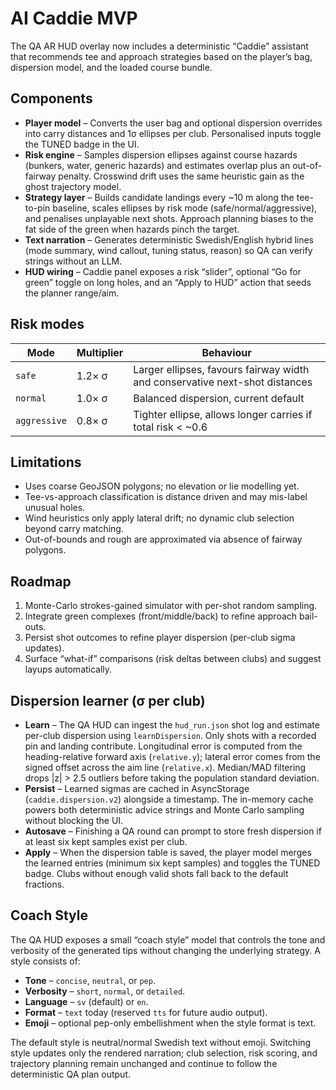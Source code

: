 # AI Caddie MVP

The QA AR HUD overlay now includes a deterministic “Caddie” assistant that recommends tee and approach strategies based on the player’s bag, dispersion model, and the loaded course bundle.

## Components

- **Player model** – Converts the user bag and optional dispersion overrides into carry distances and 1σ ellipses per club. Personalised inputs toggle the TUNED badge in the UI.
- **Risk engine** – Samples dispersion ellipses against course hazards (bunkers, water, generic hazards) and estimates overlap plus an out-of-fairway penalty. Crosswind drift uses the same heuristic gain as the ghost trajectory model.
- **Strategy layer** – Builds candidate landings every ~10 m along the tee-to-pin baseline, scales ellipses by risk mode (safe/normal/aggressive), and penalises unplayable next shots. Approach planning biases to the fat side of the green when hazards pinch the target.
- **Text narration** – Generates deterministic Swedish/English hybrid lines (mode summary, wind callout, tuning status, reason) so QA can verify strings without an LLM.
- **HUD wiring** – Caddie panel exposes a risk “slider”, optional “Go for green” toggle on long holes, and an “Apply to HUD” action that seeds the planner range/aim.

## Risk modes

| Mode       | Multiplier | Behaviour |
|------------|------------|-----------|
| `safe`     | 1.2× σ     | Larger ellipses, favours fairway width and conservative next-shot distances |
| `normal`   | 1.0× σ     | Balanced dispersion, current default |
| `aggressive` | 0.8× σ   | Tighter ellipse, allows longer carries if total risk < ~0.6 |

## Limitations

- Uses coarse GeoJSON polygons; no elevation or lie modelling yet.
- Tee-vs-approach classification is distance driven and may mis-label unusual holes.
- Wind heuristics only apply lateral drift; no dynamic club selection beyond carry matching.
- Out-of-bounds and rough are approximated via absence of fairway polygons.

## Roadmap

1. Monte-Carlo strokes-gained simulator with per-shot random sampling.
2. Integrate green complexes (front/middle/back) to refine approach bail-outs.
3. Persist shot outcomes to refine player dispersion (per-club sigma updates).
4. Surface “what-if” comparisons (risk deltas between clubs) and suggest layups automatically.

## Dispersion learner (σ per club)

- **Learn** – The QA HUD can ingest the `hud_run.json` shot log and estimate per-club dispersion using `learnDispersion`. Only shots with a recorded pin and landing contribute. Longitudinal error is computed from the heading-relative forward axis (`relative.y`); lateral error comes from the signed offset across the aim line (`relative.x`). Median/MAD filtering drops |z| > 2.5 outliers before taking the population standard deviation.
- **Persist** – Learned sigmas are cached in AsyncStorage (`caddie.dispersion.v2`) alongside a timestamp. The in-memory cache powers both deterministic advice strings and Monte Carlo sampling without blocking the UI.
- **Autosave** – Finishing a QA round can prompt to store fresh dispersion if at least six kept samples exist per club.
- **Apply** – When the dispersion table is saved, the player model merges the learned entries (minimum six kept samples) and toggles the TUNED badge. Clubs without enough valid shots fall back to the default fractions.

## Coach Style

The QA HUD exposes a small “coach style” model that controls the tone and verbosity of the generated tips without changing the underlying strategy. A style consists of:

- **Tone** – `concise`, `neutral`, or `pep`.
- **Verbosity** – `short`, `normal`, or `detailed`.
- **Language** – `sv` (default) or `en`.
- **Format** – `text` today (reserved `tts` for future audio output).
- **Emoji** – optional pep-only embellishment when the style format is text.

The default style is neutral/normal Swedish text without emoji. Switching style updates only the rendered narration; club selection, risk scoring, and trajectory planning remain unchanged and continue to follow the deterministic QA plan output.
